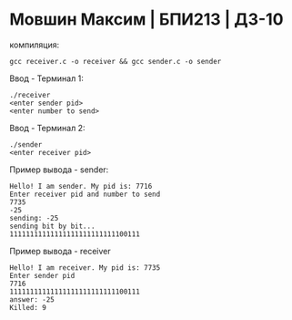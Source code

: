 # Мовшин Максим | БПИ213 | ДЗ-10
компиляция:
```
gcc receiver.c -o receiver && gcc sender.c -o sender
```

Ввод - Терминал 1:
```
./receiver
<enter sender pid>
<enter number to send>
```
Ввод - Терминал 2:
```
./sender
<enter receiver pid>
```
Пример вывода - sender:
```
Hello! I am sender. My pid is: 7716
Enter receiver pid and number to send
7735
-25
sending: -25
sending bit by bit...
11111111111111111111111111100111
```
Пример вывода - receiver
```
Hello! I am receiver. My pid is: 7735
Enter sender pid
7716
11111111111111111111111111100111
answer: -25
Killed: 9
```
